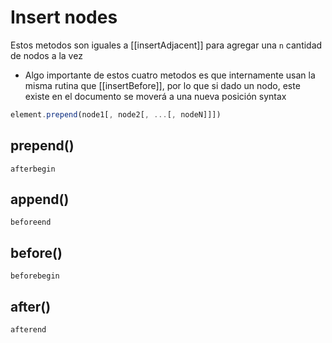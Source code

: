 # Insert nodes
Estos metodos son iguales a [[insertAdjacent]] para agregar una `n` cantidad de nodos a la vez
- Algo importante de estos cuatro metodos es que internamente usan la misma rutina que [[insertBefore]], por lo que si dado un nodo, este existe en el documento se moverá a una nueva posición 
syntax
```js
element.prepend(node1[, node2[, ...[, nodeN]]])
```
## prepend()
`afterbegin`
## append()
`beforeend`
## before()
`beforebegin`
## after()
`afterend`